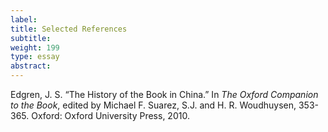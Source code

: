 ```yaml
---
label: 
title: Selected References
subtitle:
weight: 199
type: essay
abstract:
---
```


Edgren, J. S. “The History of the Book in China.” In *The Oxford Companion to the Book*, edited by Michael F. Suarez, S.J. and H. R. Woudhuysen, 353-365. Oxford: Oxford University Press, 2010.
